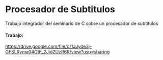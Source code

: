 # Procesador de Subtitulos
Trabajo integrador del seminario de C sobre un procesador de subtitulos

#### Trabajo:

https://drive.google.com/file/d/1JJyde3j-GFSLRyma04OtF_2Jid2UzR6R/view?usp=sharing

